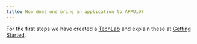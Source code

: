 ```yaml
---
title: How does one bring an application to APPUiO?
---
```


For the first steps we have created a [TechLab](https://github.com/appuio/techlab) and explain these at [Getting Started](https://docs.appuio.cloud/user/tutorials/getting-started.html).
